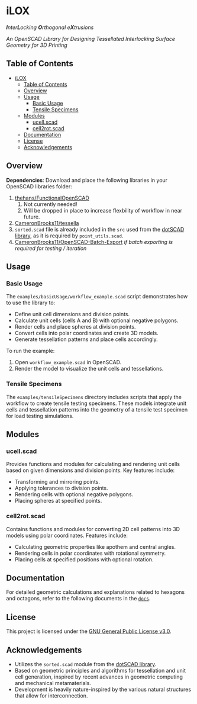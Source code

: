 # iLOX

_**I**nter**L**ocking **O**rthogonal e**X**trusions_

_An OpenSCAD Library for Designing Tessellated Interlocking Surface Geometry for 3D Printing_

## Table of Contents

- [iLOX](#ilox)
  - [Table of Contents](#table-of-contents)
  - [Overview](#overview)
  - [Usage](#usage)
    - [Basic Usage](#basic-usage)
    - [Tensile Specimens](#tensile-specimens)
  - [Modules](#modules)
    - [ucell.scad](#ucellscad)
    - [cell2rot.scad](#cell2rotscad)
  - [Documentation](#documentation)
  - [License](#license)
  - [Acknowledgements](#acknowledgements)

## Overview

**Dependencies**: Download and place the following libraries in your OpenSCAD libraries folder:

1.  [thehans/FunctionalOpenSCAD](https://github.com/thehans/FunctionalOpenSCAD)
    1.  Not currently needed!
    2.  Will be dropped in place to increase flexbility of workflow in near future.
2.  [CameronBrooks11/tessella](https://github.com/CameronBrooks11/Tessella)
3.  `sorted.scad` file is already included in the `src` used from the [dotSCAD library](https://github.com/JustinSDK/dotSCAD), as it is required by `point_utils.scad`.
4.  [CameronBrooks11/OpenSCAD-Batch-Export](https://github.com/CameronBrooks11/OpenSCAD-Batch-Export) _if batch exporting is required for testing / iteration_

## Usage

### Basic Usage

The `examples/basicUsage/workflow_example.scad` script demonstrates how to use the library to:

- Define unit cell dimensions and division points.
- Calculate unit cells (cells A and B) with optional negative polygons.
- Render cells and place spheres at division points.
- Convert cells into polar coordinates and create 3D models.
- Generate tessellation patterns and place cells accordingly.

To run the example:

1. Open `workflow_example.scad` in OpenSCAD.
2. Render the model to visualize the unit cells and tessellations.

### Tensile Specimens

The `examples/tensileSpecimens` directory includes scripts that apply the workflow to create tensile testing specimens. These models integrate unit cells and tessellation patterns into the geometry of a tensile test specimen for load testing simulations.

## Modules

### ucell.scad

Provides functions and modules for calculating and rendering unit cells based on given dimensions and division points. Key features include:

- Transforming and mirroring points.
- Applying tolerances to division points.
- Rendering cells with optional negative polygons.
- Placing spheres at specified points.

### cell2rot.scad

Contains functions and modules for converting 2D cell patterns into 3D models using polar coordinates. Features include:

- Calculating geometric properties like apothem and central angles.
- Rendering cells in polar coordinates with rotational symmetry.
- Placing cells at specified positions with optional rotation.

## Documentation

For detailed geometric calculations and explanations related to hexagons and octagons, refer to the following documents in the [`docs`](docs/README.md).

## License

This project is licensed under the [GNU General Public License v3.0](LICENSE).

## Acknowledgements

- Utilizes the `sorted.scad` module from the [dotSCAD library](https://github.com/bjnortier/dotSCAD).
- Based on geometric principles and algorithms for tessellation and unit cell generation, inspired by recent advances in geometric computing and mechanical metamaterials.
- Development is heavily nature-inspired by the various natural structures that allow for interconnection.
